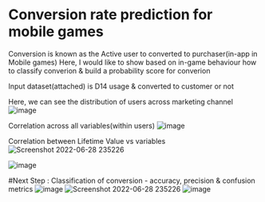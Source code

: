 # Conversion rate prediction for mobile games

Conversion is known as the Active user to converted to purchaser(in-app in Mobile games)
Here, I would like to show based on in-game behaviour how to classify converion & build a probability score for converion

Input dataset(attached) is D14 usage & converted to customer or not

Here, we can see the distribution of users across marketing channel
![image](https://user-images.githubusercontent.com/4746631/176254246-88138c39-e92e-466e-8b36-5554408e9b26.png)

Correlation across all variables(within users)
![image](https://user-images.githubusercontent.com/4746631/176254397-0f4af1f2-5dcd-4f25-9dc8-c0346fa6fa9a.png)

Correlation between Lifetime Value vs variables![Screenshot 2022-06-28 235226](https://user-images.githubusercontent.com/4746631/176255101-77cba3a2-3372-43f8-b728-f7a3e49d1220.png)

![image](https://user-images.githubusercontent.com/4746631/176254477-88f43a6c-fbbf-4bc9-8f60-092a15045610.png)

#Next Step : Classification of conversion - accuracy, precision & confusion metrics
![image](https://user-images.githubusercontent.com/4746631/176254928-c7657a9c-8948-4f54-9d99-a4d4a9f6e744.png) 
![Screenshot 2022-06-28 235226](https://user-images.githubusercontent.com/4746631/176255335-b1b9de21-752a-4df9-b208-1da2ca81ac00.png)
![image](https://user-images.githubusercontent.com/4746631/176255166-ad6ca862-ee38-448a-93e7-36385ea6b445.png)
